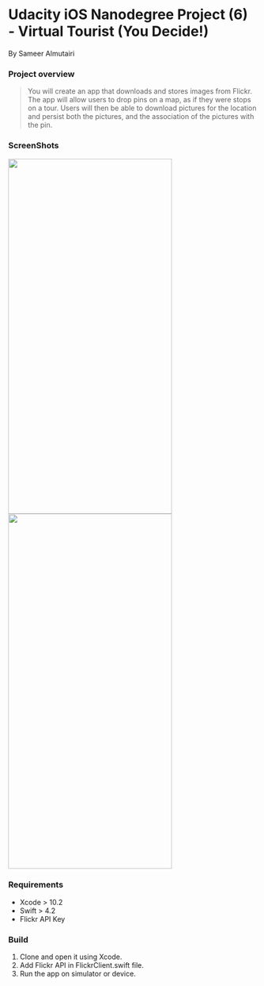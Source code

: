 
# Udacity iOS Nanodegree Project (6) - Virtual Tourist (You Decide!)


By Sameer Almutairi

### Project overview
> You will create an app that downloads and stores images from Flickr. The app will allow users to drop pins on a map, as if they were stops on a tour. Users will then be able to download pictures for the location and persist both the pictures, and the association of the pictures with the pin.

### ScreenShots
<img src="https://github.com/SameerAlmutairi/Virtual-Tourist-You-Decide-/blob/master/Simulator%20Screen%20Shot%20-%20iPhone%20X%CA%80%20-%202019-07-16%20at%2021.07.30.png" width="331" height="716"><img src="https://github.com/SameerAlmutairi/Virtual-Tourist-You-Decide-/blob/master/Simulator%20Screen%20Shot%20-%20iPhone%20X%CA%80%20-%202019-07-16%20at%2021.07.42.png" width="331" height="716">

### Requirements
* Xcode > 10.2
* Swift > 4.2
* Flickr API Key

### Build
1. Clone and open it using Xcode.
2. Add Flickr API in FlickrClient.swift file.
3. Run the app on simulator or device.
